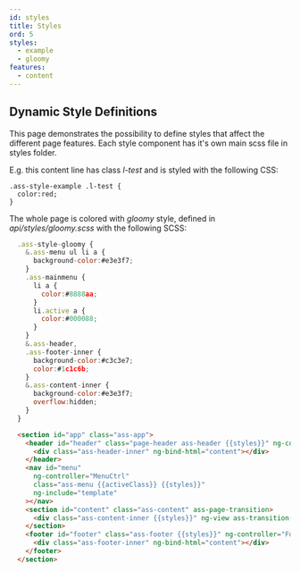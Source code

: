 ```yaml
---
id: styles
title: Styles
ord: 5
styles:
  - example
  - gloomy
features:
  - content
---
```

## Dynamic Style Definitions

This page demonstrates the possibility to define styles that affect the different page features. Each style component has it's own main scss file in styles folder.

<span class="l-test">E.g. this content line has class *l-test* and is styled with the following CSS:</span>

    .ass-style-example .l-test {
      color:red;
    }


The whole page is colored with *gloomy* style, defined in *api/styles/gloomy.scss* with the following SCSS:

```javascript
  .ass-style-gloomy {
    &.ass-menu ul li a {
      background-color:#e3e3f7;
    }
    .ass-mainmenu {
      li a {
        color:#8888aa;
      }
      li.active a {
        color:#000088;
      }
    }
    &.ass-header,
    .ass-footer-inner {
      background-color:#c3c3e7;
      color:#1c1c6b;
    }
    &.ass-content-inner {
      background-color:#e3e3f7;
      overflow:hidden;
    }
  }
```
```html
  <section id="app" class="ass-app">
    <header id="header" class="page-header ass-header {{styles}}" ng-controller="HeaderCtrl">
      <div class="ass-header-inner" ng-bind-html="content"></div>
    </header>
    <nav id="menu"
      ng-controller="MenuCtrl"
      class="ass-menu {{activeClass}} {{styles}}"
      ng-include="template"
    ></nav>
    <section id="content" class="ass-content" ass-page-transition>
      <div class="ass-content-inner {{styles}}" ng-view ass-transition-element ass-broadcast-long-page></div>
    </section>
    <footer id="footer" class="ass-footer {{styles}}" ng-controller="FooterCtrl" ass-move-away-on-long-page>
      <div class="ass-footer-inner" ng-bind-html="content"></div>
    </footer>
  </section>
```

